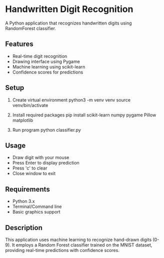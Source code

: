 # Handwritten Digit Recognition

A Python application that recognizes handwritten digits using RandomForest classifier.

## Features
- Real-time digit recognition
- Drawing interface using Pygame
- Machine learning using scikit-learn
- Confidence scores for predictions

## Setup
1. Create virtual environment
    python3 -m venv venv
    source venv/bin/activate

2. Install required packages
    pip install scikit-learn numpy pygame Pillow matplotlib

3. Run program
    python classifier.py

## Usage
- Draw digit with your mouse
- Press Enter to display prediction
- Press 'c' to clear
- Close window to exit

## Requirements
- Python 3.x
- Terminal/Command line
- Basic graphics support

## Description
This application uses machine learning to recognize hand-drawn digits (0-9). It employs a Random Forest classifier trained on the MNIST dataset, providing real-time predictions with confidence scores.
